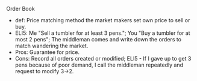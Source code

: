 Order Book
- def: Price matching method the market makers set own price to sell or buy.
- ELI5: Me "Sell a tumbler for at least 3 pens."; You "Buy a tumbler for at most 2 pens"; The middleman comes and write down the orders to match wandering the market.
- Pros: Guarantee for price.
- Cons: Record all orders created or modified; ELI5 - If I gave up to get 3 pens because of poor demand, I call the middleman repeatedly and request to modify 3->2.
